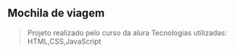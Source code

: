 ## Mochila de viagem
>Projeto realizado pelo curso da alura
>Tecnologias utilizadas: HTML,CSS,JavaScript
